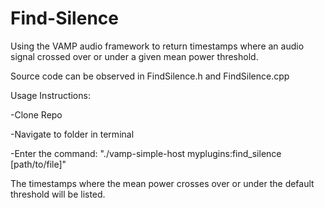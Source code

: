 # Find-Silence

Using the VAMP audio framework to return timestamps where an audio signal crossed over or under a given mean power threshold.

Source code can be observed in FindSilence.h and FindSilence.cpp

Usage Instructions:

-Clone Repo

-Navigate to folder in terminal

-Enter the command: "./vamp-simple-host myplugins:find_silence [path/to/file]"

The timestamps where the mean power crosses over or under the default threshold will be listed.


